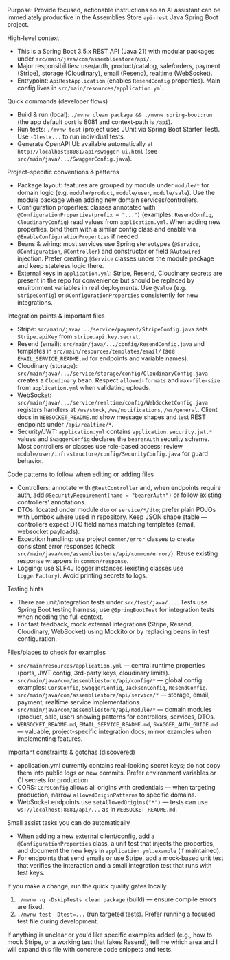 <!-- .github/copilot-instructions.md - Guidance for AI coding agents working on this repository -->

Purpose: Provide focused, actionable instructions so an AI assistant can be immediately productive in the Assemblies Store `api-rest` Java Spring Boot project.

High-level context
- This is a Spring Boot 3.5.x REST API (Java 21) with modular packages under `src/main/java/com/assembliestore/api/`.
- Major responsibilities: user/auth, product/catalog, sale/orders, payment (Stripe), storage (Cloudinary), email (Resend), realtime (WebSocket).
- Entrypoint: `ApiRestApplication` (enables `ResendConfig` properties). Main config lives in `src/main/resources/application.yml`.

Quick commands (developer flows)
- Build & run (local): `./mvnw clean package && ./mvnw spring-boot:run` (the app default port is 8081 and context-path is `/api`).
- Run tests: `./mvnw test` (project uses JUnit via Spring Boot Starter Test). Use `-Dtest=...` to run individual tests.
- Generate OpenAPI UI: available automatically at `http://localhost:8081/api/swagger-ui.html` (see `src/main/java/.../SwaggerConfig.java`).

Project-specific conventions & patterns
- Package layout: features are grouped by module under `module/*` for domain logic (e.g. `module/product`, `module/user`, `module/sale`). Use the module package when adding new domain services/controllers.
- Configuration properties: classes annotated with `@ConfigurationProperties(prefix = "...")` (examples: `ResendConfig`, `CloudinaryConfig`) read values from `application.yml`. When adding new properties, bind them with a similar config class and enable via `@EnableConfigurationProperties` if needed.
- Beans & wiring: most services use Spring stereotypes (`@Service`, `@Configuration`, `@Controller`) and constructor or field `@Autowired` injection. Prefer creating `@Service` classes under the module package and keep stateless logic there.
- External keys in `application.yml`: Stripe, Resend, Cloudinary secrets are present in the repo for convenience but should be replaced by environment variables in real deployments. Use `@Value` (e.g. `StripeConfig`) or `@ConfigurationProperties` consistently for new integrations.

Integration points & important files
- Stripe: `src/main/java/.../service/payment/StripeConfig.java` sets `Stripe.apiKey` from `stripe.api.key.secret`.
- Resend (email): `src/main/java/.../config/ResendConfig.java` and templates in `src/main/resources/templates/email/` (see `EMAIL_SERVICE_README.md` for endpoints and variable names).
- Cloudinary (storage): `src/main/java/.../service/storage/config/CloudinaryConfig.java` creates a `Cloudinary` bean. Respect `allowed-formats` and `max-file-size` from `application.yml` when validating uploads.
- WebSocket: `src/main/java/.../service/realtime/config/WebSocketConfig.java` registers handlers at `/ws/stock`, `/ws/notifications`, `/ws/general`. Client docs in `WEBSOCKET_README.md` show message shapes and test REST endpoints under `/api/realtime/*`.
- Security/JWT: `application.yml` contains `application.security.jwt.*` values and `SwaggerConfig` declares the `bearerAuth` security scheme. Most controllers or classes use role-based access; review `module/user/infrastructure/config/SecurityConfig.java` for guard behavior.

Code patterns to follow when editing or adding files
- Controllers: annotate with `@RestController` and, when endpoints require auth, add `@SecurityRequirement(name = "bearerAuth")` or follow existing controllers' annotations.
- DTOs: located under module `dto` or `service/*/dto`; prefer plain POJOs with Lombok where used in repository. Keep JSON shape stable — controllers expect DTO field names matching templates (email, websocket payloads).
- Exception handling: use project `common/error` classes to create consistent error responses (check `src/main/java/com/assembliestore/api/common/error/`). Reuse existing response wrappers in `common/response`.
- Logging: use SLF4J logger instances (existing classes use `LoggerFactory`). Avoid printing secrets to logs.

Testing hints
- There are unit/integration tests under `src/test/java/...`. Tests use Spring Boot testing harness; use `@SpringBootTest` for integration tests when needing the full context.
- For fast feedback, mock external integrations (Stripe, Resend, Cloudinary, WebSocket) using Mockito or by replacing beans in test configuration.

Files/places to check for examples
- `src/main/resources/application.yml` — central runtime properties (ports, JWT config, 3rd-party keys, cloudinary limits).
- `src/main/java/com/assembliestore/api/config/*` — global config examples: `CorsConfig`, `SwaggerConfig`, `JacksonConfig`, `ResendConfig`.
- `src/main/java/com/assembliestore/api/service/*` — storage, email, payment, realtime service implementations.
- `src/main/java/com/assembliestore/api/module/*` — domain modules (product, sale, user) showing patterns for controllers, services, DTOs.
- `WEBSOCKET_README.md`, `EMAIL_SERVICE_README.md`, `SWAGGER_AUTH_GUIDE.md` — valuable, project-specific integration docs; mirror examples when implementing features.

Important constraints & gotchas (discovered)
- application.yml currently contains real-looking secret keys; do not copy them into public logs or new commits. Prefer environment variables or CI secrets for production.
- CORS: `CorsConfig` allows all origins with credentials — when targeting production, narrow `allowedOriginPatterns` to specific domains.
- WebSocket endpoints use `setAllowedOrigins("*")` — tests can use `ws://localhost:8081/api/...` as in `WEBSOCKET_README.md`.

Small assist tasks you can do automatically
- When adding a new external client/config, add a `@ConfigurationProperties` class, a unit test that injects the properties, and document the new keys in `application.yml.example` (if maintained).
- For endpoints that send emails or use Stripe, add a mock-based unit test that verifies the interaction and a small integration test that runs with test keys.

If you make a change, run the quick quality gates locally
1. `./mvnw -q -DskipTests clean package` (build) — ensure compile errors are fixed.
2. `./mvnw test -Dtest=...` (run targeted tests). Prefer running a focused test file during development.

If anything is unclear or you'd like specific examples added (e.g., how to mock Stripe, or a working test that fakes Resend), tell me which area and I will expand this file with concrete code snippets and tests.
